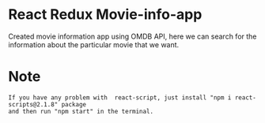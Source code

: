 #  React Redux Movie-info-app 

Created movie information app using OMDB API, here we can search for the information about the particular movie that we want.

# Note
    If you have any problem with  react-script, just install "npm i react-scripts@2.1.8" package 
    and then run "npm start" in the terminal.
  
